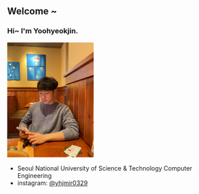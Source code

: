 ## Welcome ~
 
<h3>Hi~ I'm Yoohyeokjin. </h3>
<img src="/profileImg.jpg" alt="profileImg" width="200px" />  

- Seoul National University of Science & Technology Computer Engineering  
- instagram: [@yhjmir0329](https://www.instagram.com/yhjmir0329/)
